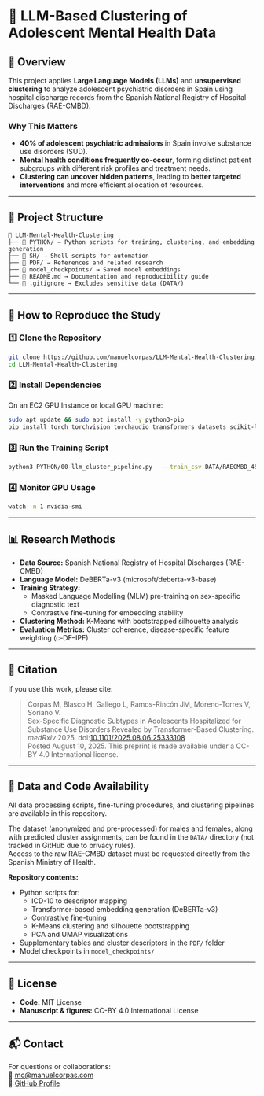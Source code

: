 # 🧠 LLM-Based Clustering of Adolescent Mental Health Data

## 📌 Overview
This project applies **Large Language Models (LLMs)** and **unsupervised clustering** to analyze adolescent psychiatric disorders in Spain using hospital discharge records from the Spanish National Registry of Hospital Discharges (RAE-CMBD).

### **Why This Matters**
- **40% of adolescent psychiatric admissions** in Spain involve substance use disorders (SUD).
- **Mental health conditions frequently co-occur**, forming distinct patient subgroups with different risk profiles and treatment needs.
- **Clustering can uncover hidden patterns**, leading to **better targeted interventions** and more efficient allocation of resources.

---

## 📂 Project Structure
```
📁 LLM-Mental-Health-Clustering
├── 📂 PYTHON/ → Python scripts for training, clustering, and embedding generation
├── 📂 SH/ → Shell scripts for automation
├── 📂 PDF/ → References and related research
├── 📂 model_checkpoints/ → Saved model embeddings
├── 📜 README.md → Documentation and reproducibility guide
└── 🛑 .gitignore → Excludes sensitive data (DATA/)
```

---

## 🚀 **How to Reproduce the Study**

### **1️⃣ Clone the Repository**
```bash
git clone https://github.com/manuelcorpas/LLM-Mental-Health-Clustering.git
cd LLM-Mental-Health-Clustering
```

### **2️⃣ Install Dependencies**
On an EC2 GPU Instance or local GPU machine:
```bash
sudo apt update && sudo apt install -y python3-pip
pip install torch torchvision torchaudio transformers datasets scikit-learn pandas numpy tqdm accelerate
```

### **3️⃣ Run the Training Script**
```bash
python3 PYTHON/00-llm_cluster_pipeline.py   --train_csv DATA/RAECMBD_454_20241226-163036.csv   --desc_file DATA/Code-descriptions-April-2025/icd10cm-codes-April-2025.txt   --mlm_epochs 2   --fine_tune_epochs 2   --batch_size 8   --max_clusters 10
```

### **4️⃣ Monitor GPU Usage**
```bash
watch -n 1 nvidia-smi
```

---

## 📊 Research Methods

* **Data Source:** Spanish National Registry of Hospital Discharges (RAE-CMBD)
* **Language Model:** DeBERTa-v3 (microsoft/deberta-v3-base)
* **Training Strategy:**  
  - Masked Language Modelling (MLM) pre-training on sex-specific diagnostic text  
  - Contrastive fine-tuning for embedding stability  
* **Clustering Method:** K-Means with bootstrapped silhouette analysis
* **Evaluation Metrics:** Cluster coherence, disease-specific feature weighting (c-DF–IPF)

---

## 📜 Citation

If you use this work, please cite:

> Corpas M, Blasco H, Gallego L, Ramos-Rincón JM, Moreno-Torres V, Soriano V.  
> Sex-Specific Diagnostic Subtypes in Adolescents Hospitalized for Substance Use Disorders Revealed by Transformer-Based Clustering.  
> *medRxiv* 2025. doi:[10.1101/2025.08.06.25333108](https://doi.org/10.1101/2025.08.06.25333108)  
> Posted August 10, 2025. This preprint is made available under a CC-BY 4.0 International license.

---

## 📂 Data and Code Availability

All data processing scripts, fine-tuning procedures, and clustering pipelines are available in this repository.  

The dataset (anonymized and pre-processed) for males and females, along with predicted cluster assignments, can be found in the `DATA/` directory (not tracked in GitHub due to privacy rules).  
Access to the raw RAE-CMBD dataset must be requested directly from the Spanish Ministry of Health.

**Repository contents:**
- Python scripts for:
  - ICD-10 to descriptor mapping
  - Transformer-based embedding generation (DeBERTa-v3)
  - Contrastive fine-tuning
  - K-Means clustering and silhouette bootstrapping
  - PCA and UMAP visualizations
- Supplementary tables and cluster descriptors in the `PDF/` folder
- Model checkpoints in `model_checkpoints/`

---

## 📄 License

- **Code:** MIT License  
- **Manuscript & figures:** CC-BY 4.0 International License

---

## 📬 Contact

For questions or collaborations:  
📧 mc@manuelcorpas.com  
🔗 [GitHub Profile](https://github.com/manuelcorpas)
